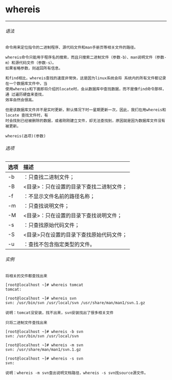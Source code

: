 # whereis

---
###### 语法
```text
命令用来定位指令的二进制程序、源代码文件和man手册页等相关文件的路径。

whereis命令只能用于程序名的搜索，而且只搜索二进制文件（参数-b）、man说明文件（参数-m）和源代码文件（参数-s）。
如果省略参数，则返回所有信息。

和find相比，whereis查找的速度非常快，这是因为linux系统会将 系统内的所有文件都记录在一个数据库文件中，当
使用whereis和下面即将介绍的locate时，会从数据库中查找数据，而不是像find命令那样，通 过遍历硬盘来查找，
效率自然会很高。 

但是该数据库文件并不是实时更新，默认情况下时一星期更新一次，因此，我们在用whereis和locate 查找文件时，有
时会找到已经被删除的数据，或者刚刚建立文件，却无法查找到，原因就是因为数据库文件没有被更新。

whereis(选项)(参数)
```

###### 选项
| 选项         | 描述
|:------------|:------------------------------------
|-b           | ：只查找二进制文件；
|-B           | <目录>：只在设置的目录下查找二进制文件；
|-f           | ：不显示文件名前的路径名称；
|-m           | ：只查找说明文件；
|-M           | <目录>：只在设置的目录下查找说明文件；
|-s           | ：只查找原始代码文件；
|-S           | <目录>只在设置的目录下查找原始代码文件；
|-u           | ：查找不包含指定类型的文件。

###### 实例
```text
将相关的文件都查找出来

[root@localhost ~]# whereis tomcat
tomcat:

[root@localhost ~]# whereis svn
svn: /usr/bin/svn /usr/local/svn /usr/share/man/man1/svn.1.gz

说明：tomcat没安装，找不出来，svn安装找出了很多相关文件

只将二进制文件查找出来 

[root@localhost ~]# whereis -b svn
svn: /usr/bin/svn /usr/local/svn

[root@localhost ~]# whereis -m svn
svn: /usr/share/man/man1/svn.1.gz

[root@localhost ~]# whereis -s svn
svn:

说明：whereis -m svn查出说明文档路径，whereis -s svn找source源文件。
```